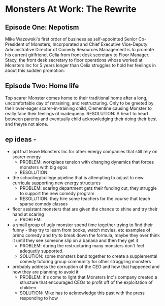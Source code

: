 # Monsters At Work: The Rewrite

## Episode One: Nepotism
Mike Wazowski's first order of business as self-appointed Senior Co-President of Monsters, Incorporated and Chief Executive Vice-Deputy Administrative Director of Comedy Resources Management is to promote his current girlfriend, Celia from front desk secretary to Floor Manager.
Stacy, the front desk secretary to floor operations whose worked at Monsters Inc for 5 years longer than Celia struggles to hold her feelings in about this sudden promotion.

## Episode Two: Home life
Top scarer Monster comes home to their traditional home after a long, uncomfortable day of retraining, and restructuring. Only to be greeted by their over-eager scarer-in-training child, Clementine causing Monster to really face their feelings of inadequecy.
RESOLUTION: A heart to heart between parents and eventually child acknowledging their doing their best and theyre not alone.

## ep ideas -
* ppl that leave Monsters Inc for other energy companies that still rely on scarer energy
  * PROBLEM: workplace tension with changing dynamics that forces monsters with big egos 
  * RESOLUTION:
* the schooling/college pipeline that is attempting to adjust to new curricula supporting new energy structures
  * PROBLEM: scaring department gets their funding cut, they struggle to support the new comedy program 
  * RESOLUTION: they hire some teachers for the course that teach sparse comedy classes
* floor assistant monsters that are given the chance to shine and try their hand at scaring
  * PROBLEM: 
* a small group of ugly monster spend time together trying to find their funny - they try to learn from books, watch movies, etc examples of primo comedy and try to break down the formula, maybe they over think it until they see someone slip on a banana and then they get it
  * PROBLEM: during the restructuring many monsters don't feel adequetly supported.
  * SOLUTION: some monsters band together to create a supplemental comedy tutoring group community for other struggling monsters 
* probably address the corruption of the CEO and how that happened and how they are planning to avoid it
  * PROBLEM: it's come to light that Monsters Inc's company created a structure that encouraged CEOs to profit off of the exploitation of children
  * SOLUTION: Mike has to acknowledge this past with the press responding to how 
